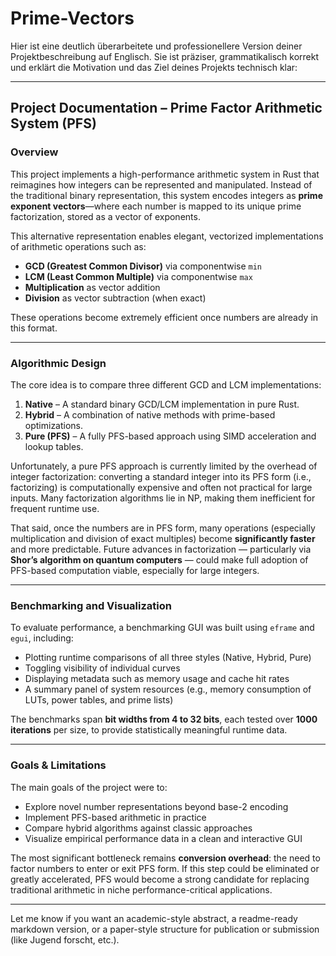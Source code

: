 # Prime-Vectors
Hier ist eine deutlich überarbeitete und professionellere Version deiner Projektbeschreibung auf Englisch. Sie ist präziser, grammatikalisch korrekt und erklärt die Motivation und das Ziel deines Projekts technisch klar:

---

## Project Documentation – Prime Factor Arithmetic System (PFS)

### Overview

This project implements a high-performance arithmetic system in Rust that reimagines how integers can be represented and manipulated. Instead of the traditional binary representation, this system encodes integers as **prime exponent vectors**—where each number is mapped to its unique prime factorization, stored as a vector of exponents.

This alternative representation enables elegant, vectorized implementations of arithmetic operations such as:

* **GCD (Greatest Common Divisor)** via componentwise `min`
* **LCM (Least Common Multiple)** via componentwise `max`
* **Multiplication** as vector addition
* **Division** as vector subtraction (when exact)

These operations become extremely efficient once numbers are already in this format.

---

### Algorithmic Design

The core idea is to compare three different GCD and LCM implementations:

1. **Native** – A standard binary GCD/LCM implementation in pure Rust.
2. **Hybrid** – A combination of native methods with prime-based optimizations.
3. **Pure (PFS)** – A fully PFS-based approach using SIMD acceleration and lookup tables.

Unfortunately, a pure PFS approach is currently limited by the overhead of integer factorization: converting a standard integer into its PFS form (i.e., factorizing) is computationally expensive and often not practical for large inputs. Many factorization algorithms lie in NP, making them inefficient for frequent runtime use.

That said, once the numbers are in PFS form, many operations (especially multiplication and division of exact multiples) become **significantly faster** and more predictable. Future advances in factorization — particularly via **Shor’s algorithm on quantum computers** — could make full adoption of PFS-based computation viable, especially for large integers.

---

### Benchmarking and Visualization

To evaluate performance, a benchmarking GUI was built using `eframe` and `egui`, including:

* Plotting runtime comparisons of all three styles (Native, Hybrid, Pure)
* Toggling visibility of individual curves
* Displaying metadata such as memory usage and cache hit rates
* A summary panel of system resources (e.g., memory consumption of LUTs, power tables, and prime lists)

The benchmarks span **bit widths from 4 to 32 bits**, each tested over **1000 iterations** per size, to provide statistically meaningful runtime data.

---

### Goals & Limitations

The main goals of the project were to:

* Explore novel number representations beyond base-2 encoding
* Implement PFS-based arithmetic in practice
* Compare hybrid algorithms against classic approaches
* Visualize empirical performance data in a clean and interactive GUI

The most significant bottleneck remains **conversion overhead**: the need to factor numbers to enter or exit PFS form. If this step could be eliminated or greatly accelerated, PFS would become a strong candidate for replacing traditional arithmetic in niche performance-critical applications.

---

Let me know if you want an academic-style abstract, a readme-ready markdown version, or a paper-style structure for publication or submission (like Jugend forscht, etc.).
